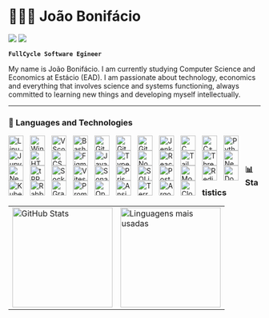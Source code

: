 # 👩🏻‍💻 João Bonifácio

<div> 
  <a href = "mailto:joaojunior.b22@gmail.com"><img src="https://img.shields.io/badge/-Gmail-%23333?style=for-the-badge&logo=gmail&logoColor=white" target="_blank"></a>
  <a href="https://www.linkedin.com/in/jo%C3%A3o-j%C3%BAnior-7499b6218/" target="_blank"><img src="https://img.shields.io/badge/-LinkedIn-%230077B5?style=for-the-badge&logo=linkedin&logoColor=white" target="_blank"></a> 
  
</div>

**`FullCycle Software Egineer`**

My name is João Bonifácio. I am currently studying Computer Science and Economics at Estácio (EAD). I am passionate about technology, economics and everything that involves science and systems functioning, always committed to learning new things and developing myself intellectually.

---

### 🤖 Languages and Technologies

<div>
  <img 
    align="left" 
    alt="Linux"
    title="Linux" 
    width="30px" 
    style="padding-right: 10px;" 
    src="https://cdn.jsdelivr.net/gh/devicons/devicon@latest/icons/linux/linux-original.svg" 
  />
  <img 
    align="left" 
    alt="Windows"
    title="Windows" 
    width="30px" 
    style="padding-right: 10px;" 
    src="https://cdn.jsdelivr.net/gh/devicons/devicon@latest/icons/windows11/windows11-original.svg" 
  />
  <img 
    align="left" 
    alt="VScode"
    title="VScode" 
    width="30px" 
    style="padding-right: 10px;" 
    src="https://cdn.jsdelivr.net/gh/devicons/devicon@latest/icons/vscode/vscode-original.svg" 
  />
  <img 
    align="left" 
    alt="Bash"
    title="Bash" 
    width="30px" 
    style="padding-right: 10px;" 
    src="https://cdn.jsdelivr.net/gh/devicons/devicon@latest/icons/bash/bash-original.svg" 
  />
  <img 
    align="left" 
    alt="Git" 
    title="Git"
    width="30px" 
    style="padding-right: 10px;" 
    src="https://cdn.jsdelivr.net/gh/devicons/devicon@latest/icons/git/git-original.svg" 
  />
  <img 
    align="left" 
    alt="GitHub" 
    title="GitHub"
    width="30px" 
    style="padding-right: 10px;" 
    src="https://cdn.jsdelivr.net/gh/devicons/devicon@latest/icons/github/github-original.svg" 
  />
  <img 
    align="left" 
    alt="GitHub-Actions" 
    title="GitHub-Actions"
    width="30px" 
    style="padding-right: 10px;" 
    src="https://cdn.jsdelivr.net/gh/devicons/devicon@latest/icons/githubactions/githubactions-original.svg" 
  />
  <img 
    align="left" 
    alt="Jenkins" 
    title="Jenkins"
    width="30px" 
    style="padding-right: 10px;" 
    src="https://cdn.jsdelivr.net/gh/devicons/devicon@latest/icons/jenkins/jenkins-original.svg" 
  />
  <img 
    align="left" 
    alt="C"
    title="C" 
    width="30px" 
    style="padding-right: 10px;" 
    src="https://cdn.jsdelivr.net/gh/devicons/devicon@latest/icons/c/c-original.svg" 
  />
  <img 
    align="left" 
    alt="C++"
    title="C++" 
    width="30px" 
    style="padding-right: 10px;" 
    src="https://cdn.jsdelivr.net/gh/devicons/devicon@latest/icons/cplusplus/cplusplus-original.svg" 
  />
  <img 
    align="left" 
    alt="Python" 
    title="Python"
    width="30px" 
    style="padding-right: 10px;" 
    src="https://cdn.jsdelivr.net/gh/devicons/devicon@latest/icons/python/python-original.svg" 
  />
  <img 
    align="left" 
    alt="Jupyter" 
    title="Jupyter"
    width="30px" 
    style="padding-right: 10px;" 
    src="https://cdn.jsdelivr.net/gh/devicons/devicon@latest/icons/jupyter/jupyter-original.svg" 
  />
  <img 
    align="left" 
    alt="HTML"
    title="HTML" 
    width="30px" 
    style="padding-right: 10px;" 
    src="https://cdn.jsdelivr.net/gh/devicons/devicon@latest/icons/html5/html5-original.svg" 
  />
  <img 
    align="left" 
    alt="CSS" 
    title="CSS"
    width="30px" 
    style="padding-right: 10px;" 
    src="https://cdn.jsdelivr.net/gh/devicons/devicon@latest/icons/css3/css3-original.svg" 
  />
  <img 
    align="left" 
    alt="Figma" 
    title="Figma"
    width="30px" 
    style="padding-right: 10px;" 
    src="https://cdn.jsdelivr.net/gh/devicons/devicon@latest/icons/figma/figma-original.svg" 
  />
  <img 
    align="left" 
    alt="JavaScript" 
    title="JavaScript"
    width="30px" 
    style="padding-right: 10px;" 
    src="https://cdn.jsdelivr.net/gh/devicons/devicon@latest/icons/javascript/javascript-original.svg" 
  />
  <img 
    align="left" 
    alt="TypeScript"
    title="TypeScript" 
    width="30px" 
    style="padding-right: 10px;" 
    src="https://cdn.jsdelivr.net/gh/devicons/devicon@latest/icons/typescript/typescript-original.svg" 
  />
  <img 
    align="left" 
    alt="Node" 
    title="Node"
    width="30px" 
    style="padding-right: 10px;" 
    src="https://cdn.jsdelivr.net/gh/devicons/devicon@latest/icons/nodejs/nodejs-original.svg" 
  />
  <img 
    align="left" 
    alt="React"
    title="React" 
    width="30px" 
    style="padding-right: 10px;" 
    src="https://cdn.jsdelivr.net/gh/devicons/devicon@latest/icons/react/react-original.svg" 
  />
  <img 
    align="left" 
    alt="Tailwind" 
    title="Tailwind"
    width="30px" 
    style="padding-right: 10px;" 
    src="https://cdn.jsdelivr.net/gh/devicons/devicon@latest/icons/tailwindcss/tailwindcss-original.svg" 
  />
  <img 
    align="left" 
    alt="ThreeJS" 
    title="ThreeJS"
    width="30px" 
    style="padding-right: 10px;" 
    src="https://cdn.jsdelivr.net/gh/devicons/devicon@latest/icons/threejs/threejs-original.svg" 
  />
  <img
    align="left" 
    alt="Next" 
    title="Next"
    width="30px" 
    style="padding-right: 10px;" 
    src="https://cdn.jsdelivr.net/gh/devicons/devicon@latest/icons/nextjs/nextjs-original.svg" 
  />
  <img
    align="left" 
    alt="Nest" 
    title="Nest"
    width="30px" 
    style="padding-right: 10px;" 
    src="https://cdn.jsdelivr.net/gh/devicons/devicon@latest/icons/nestjs/nestjs-original.svg" 
  />
  <img
    align="left" 
    alt="tRPC" 
    title="tRPC"
    width="30px" 
    style="padding-right: 10px;" 
    src="https://cdn.jsdelivr.net/gh/devicons/devicon@latest/icons/trpc/trpc-original.svg" 
  />
  <img
    align="left" 
    alt="SocketIO" 
    title="SocketIO"
    width="30px" 
    style="padding-right: 10px;" 
    src="https://cdn.jsdelivr.net/gh/devicons/devicon@latest/icons/socketio/socketio-original.svg" 
  />
  <img
    align="left" 
    alt="Vitest" 
    title="Vitest"
    width="30px" 
    style="padding-right: 10px;" 
    src="https://cdn.jsdelivr.net/gh/devicons/devicon@latest/icons/vitest/vitest-original.svg" 
  />
  <img
    align="left" 
    alt="Sonarqube" 
    title="Sonarqube"
    width="30px" 
    style="padding-right: 10px;" 
    src="https://cdn.jsdelivr.net/gh/devicons/devicon@latest/icons/sonarqube/sonarqube-original.svg" 
  />
  <img 
    align="left" 
    alt="Prisma"
    title="Prisma" 
    width="30px" 
    style="padding-right: 10px;" 
    src="https://cdn.jsdelivr.net/gh/devicons/devicon@latest/icons/prisma/prisma-original.svg" 
  />
  <img 
    align="left" 
    alt="SQLite"
    title="SQLite" 
    width="30px" 
    style="padding-right: 10px;" 
    src="https://cdn.jsdelivr.net/gh/devicons/devicon@latest/icons/sqlite/sqlite-original.svg" 
  />
  <img 
    align="left" 
    alt="Postgresql"
    title="Postgresql" 
    width="30px" 
    style="padding-right: 10px;" 
    src="https://cdn.jsdelivr.net/gh/devicons/devicon@latest/icons/postgresql/postgresql-original.svg" 
  />
  <img 
    align="left" 
    alt="Mongodb"
    title="Mongodb" 
    width="30px" 
    style="padding-right: 10px;" 
    src="https://cdn.jsdelivr.net/gh/devicons/devicon@latest/icons/mongodb/mongodb-original.svg" 
  />
  <img 
    align="left" 
    alt="Redis"
    title="Redis" 
    width="30px" 
    style="padding-right: 10px;" 
    src="https://cdn.jsdelivr.net/gh/devicons/devicon@latest/icons/redis/redis-original.svg" 
  />
  <img 
    align="left" 
    alt="Docker"
    title="Docker" 
    width="30px" 
    style="padding-right: 10px;" 
    src="https://cdn.jsdelivr.net/gh/devicons/devicon@latest/icons/docker/docker-original.svg" 
  />
  <img 
    align="left" 
    alt="Kubernetes"
    title="Kubernetes" 
    width="30px" 
    style="padding-right: 10px;" 
    src="https://cdn.jsdelivr.net/gh/devicons/devicon@latest/icons/kubernetes/kubernetes-original.svg" 
  />
  <img 
    align="left" 
    alt="RabbitMQ"
    title="RabbitMQ" 
    width="30px" 
    style="padding-right: 10px;" 
    src="https://cdn.jsdelivr.net/gh/devicons/devicon@latest/icons/rabbitmq/rabbitmq-original.svg" 
  />
  <img 
    align="left" 
    alt="Grafana"
    title="Grafana" 
    width="30px" 
    style="padding-right: 10px;" 
    src="https://cdn.jsdelivr.net/gh/devicons/devicon@latest/icons/grafana/grafana-original.svg" 
  />
  <img 
    align="left" 
    alt="Prometheus"
    title="Prometheus" 
    width="30px" 
    style="padding-right: 10px;" 
    src="https://cdn.jsdelivr.net/gh/devicons/devicon@latest/icons/prometheus/prometheus-original.svg" 
  />
  <img 
    align="left" 
    alt="Opentelemetry"
    title="Opentelemetry" 
    width="30px" 
    style="padding-right: 10px;" 
    src="https://cdn.jsdelivr.net/gh/devicons/devicon@latest/icons/opentelemetry/opentelemetry-original.svg" 
  />
  <img 
    align="left" 
    alt="Ansible"
    title="Ansible" 
    width="30px" 
    style="padding-right: 10px;" 
    src="https://cdn.jsdelivr.net/gh/devicons/devicon@latest/icons/ansible/ansible-original.svg" 
  />
  <img 
    align="left" 
    alt="Terraform"
    title="Terraform" 
    width="30px" 
    style="padding-right: 10px;" 
    src="https://cdn.jsdelivr.net/gh/devicons/devicon@latest/icons/terraform/terraform-original.svg" 
  />
  <img 
    align="left" 
    alt="Argocd"
    title="Argocd" 
    width="30px" 
    style="padding-right: 10px;" 
    src="https://cdn.jsdelivr.net/gh/devicons/devicon@latest/icons/argocd/argocd-original.svg" 
  />
  <img 
    align="left" 
    alt="Cloudflare"
    title="Cloudflare" 
    width="30px" 
    style="padding-right: 10px;" 
    src="https://cdn.jsdelivr.net/gh/devicons/devicon@latest/icons/cloudflare/cloudflare-original.svg" 
  />
</div>

<br/>
<br/>

### 📊 Statistics

<table align="center">
  <tr>
    <td>
      <img 
        alt="GitHub Stats" 
        height="200" 
        src="https://github-readme-stats.vercel.app/api?username=Joao-Bonifacio&show_icons=true&theme=tokyonight&include_all_commits=true&locale=pt-br" 
      />
    </td>
    <td>
      <img 
        alt="Linguagens mais usadas" 
        height="200" 
        src="https://github-readme-stats.vercel.app/api/top-langs/?username=Joao-Bonifacio&theme=tokyonight&layout=compact&custom_title=Tecnologias&langs_count=9" 
      />
    </td>
  </tr>
</table>

